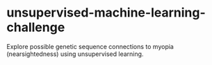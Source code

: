 # unsupervised-machine-learning-challenge
 Explore possible genetic sequence connections to myopia (nearsightedness) using unsupervised learning.
